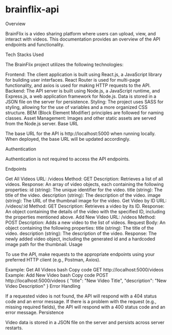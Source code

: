 # brainflix-api
Overview

BrainFlix is a video sharing platform where users can upload, view, and interact with videos. This documentation provides an overview of the API endpoints and functionality.

Tech Stacks Used

The BrainFlix project utilizes the following technologies:

Frontend: The client application is built using React.js, a JavaScript library for building user interfaces. React Router is used for multi-page functionality, and axios is used for making HTTP requests to the API.
Backend: The API server is built using Node.js, a JavaScript runtime, and Express.js, a web application framework for Node.js. Data is stored in a JSON file on the server for persistence.
Styling: The project uses SASS for styling, allowing for the use of variables and a more organized CSS structure. BEM (Block Element Modifier) principles are followed for naming classes.
Asset Management: Images and other static assets are served from the Node.js server.
Base URL

The base URL for the API is http://localhost:5000 when running locally. When deployed, the base URL will be updated accordingly.

Authentication

Authentication is not required to access the API endpoints.

Endpoints

Get All Videos
URL: /videos
Method: GET
Description: Retrieves a list of all videos.
Response: An array of video objects, each containing the following properties:
id (string): The unique identifier for the video.
title (string): The title of the video.
description (string): The description of the video.
image (string): The URL of the thumbnail image for the video.
Get Video by ID
URL: /videos/:id
Method: GET
Description: Retrieves a video by its ID.
Response: An object containing the details of the video with the specified ID, including the properties mentioned above.
Add New Video
URL: /videos
Method: POST
Description: Adds a new video to the list of videos.
Request Body: An object containing the following properties:
title (string): The title of the video.
description (string): The description of the video.
Response: The newly added video object, including the generated id and a hardcoded image path for the thumbnail.
Usage

To use the API, make requests to the appropriate endpoints using your preferred HTTP client (e.g., Postman, Axios).

Example: Get All Videos
bash
Copy code
GET http://localhost:5000/videos
Example: Add New Video
bash
Copy code
POST http://localhost:5000/videos
{
  "title": "New Video Title",
  "description": "New Video Description"
}
Error Handling

If a requested video is not found, the API will respond with a 404 status code and an error message.
If there is a problem with the request (e.g., missing required fields), the API will respond with a 400 status code and an error message.
Persistence

Video data is stored in a JSON file on the server and persists across server restarts.
